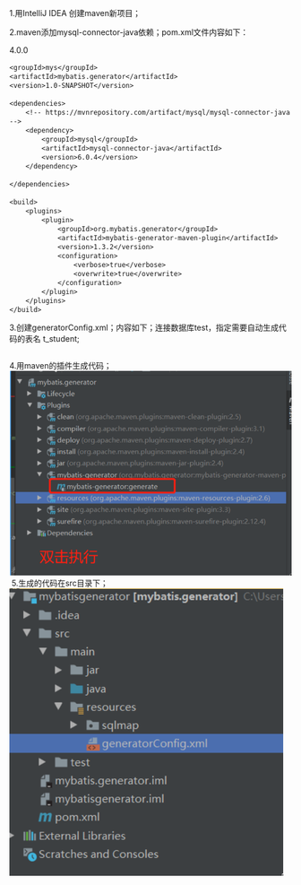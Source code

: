 1.用IntelliJ IDEA 创建maven新项目；

2.maven添加mysql-connector-java依赖；pom.xml文件内容如下：
<?xml version="1.0" encoding="UTF-8"?>
<project xmlns="http://maven.apache.org/POM/4.0.0"
         xmlns:xsi="http://www.w3.org/2001/XMLSchema-instance"
         xsi:schemaLocation="http://maven.apache.org/POM/4.0.0 http://maven.apache.org/xsd/maven-4.0.0.xsd">
    <modelVersion>4.0.0</modelVersion>

    <groupId>mys</groupId>
    <artifactId>mybatis.generator</artifactId>
    <version>1.0-SNAPSHOT</version>

    <dependencies>
        <!-- https://mvnrepository.com/artifact/mysql/mysql-connector-java -->
        <dependency>
            <groupId>mysql</groupId>
            <artifactId>mysql-connector-java</artifactId>
            <version>6.0.4</version>
        </dependency>

    </dependencies>

    <build>
        <plugins>
            <plugin>
                <groupId>org.mybatis.generator</groupId>
                <artifactId>mybatis-generator-maven-plugin</artifactId>
                <version>1.3.2</version>
                <configuration>
                    <verbose>true</verbose>
                    <overwrite>true</overwrite>
                </configuration>
            </plugin>
        </plugins>
    </build>

</project>

3.创建generatorConfig.xml；内容如下；连接数据库test，指定需要自动生成代码的表名 t_student;
<?xml version="1.0" encoding="UTF-8" ?>

<!DOCTYPE generatorConfiguration
        PUBLIC "-//mybatis.org//DTD MyBatis Generator Configuration 1.0//EN"
        "http://mybatis.org/dtd/mybatis-generator-config_1_0.dtd">

<generatorConfiguration>
    <!--数据库驱动路径-->
    <classPathEntry
            location="D:\gdyt-workspace-spring-cloud\my-project-work\mybatisgenerator\src\main\jar\mysql-connector-java-5.1.47.jar"/>
    <context id="DB2Tables" targetRuntime="MyBatis3">
        <commentGenerator>
            <property name="suppressAllComments" value="true"/>
        </commentGenerator>
        <jdbcConnection driverClass="com.mysql.jdbc.Driver"
                        connectionURL="jdbc:mysql://localhost/test"
                        userId="root" password="root">
        </jdbcConnection>
        <javaTypeResolver>
            <property name="forceBigDecimals" value="false"/>
        </javaTypeResolver>
        <!--域模型层,生成的目标包,项目目标源文件-->
        <javaModelGenerator targetPackage="com.mys.domain" targetProject="src/main/java">
            <property name="enableSubPackages" value="true"/>
            <property name="trimStrings" value="true"/>
        </javaModelGenerator>
        <!--XML映射文件,生成的位置（目标包）,源代码文件夹-->
        <sqlMapGenerator targetPackage="sqlmap" targetProject="src/main/resources">
            <property name="enableSubPackages" value="true"/>
        </sqlMapGenerator>
        <!--XML对应的Mapper类-->
        <javaClientGenerator type="XMLMAPPER" targetPackage="com.mys.mapper" targetProject="src/main/java">
            <property name="enableSubPackages" value="true"/>
        </javaClientGenerator>
        <!--下面是数据库表名和项目中需要生成类的名称，建议和数据库保持一致，如果有多个表，添加多个节点即可-->
        <table tableName="tbl_student" domainObjectName="Student" enableCountByExample="false" enableSelectByExample="false"
               enableUpdateByExample="false" enableDeleteByExample="false">
        </table>
    </context>
</generatorConfiguration>

4.用maven的插件生成代码；
![image](https://github.com/moyesen/myArticles/blob/master/image/maven-generator.jpg)
​​
5.生成的代码在src目录下；
![image](https://github.com/moyesen/myArticles/blob/master/image/generator-config.jpg)
